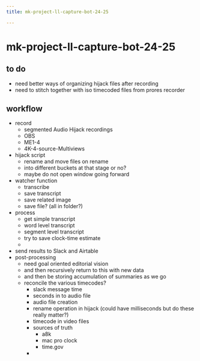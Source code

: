 ```yaml
---
title: mk-project-ll-capture-bot-24-25

---
```


# mk-project-ll-capture-bot-24-25


## to do

- need better ways of organizing hijack files after recording
- need to stitch together with iso timecoded files from prores recorder


## workflow

- record
    - segmented Audio Hijack recordings
    - OBS
    - ME1-4
    - 4K-4-source-Multiviews
- hijack script
    - rename and move files on rename
    - into different buckets at that stage or no?
    - maybe do not open window going forward
- watcher function
    - transcribe
    - save transcript
    - save related image
    - save file? (all in folder?)
- process
    - get simple transcript
    - word level transcript
    - segment level transcript
    - try to save clock-time estimate
    - 
- send results to Slack and Airtable
- post-processing
    - need goal oriented editorial vision
    - and then recursively return to this with new data
    - and then be storing accumulation of summaries as we go
    - reconcile the various timecodes?
        - slack message time
        - seconds in to audio file
        - audio file creation
        - rename operation in hijack (could have milliseconds but do these really matter?)
        - timecode in video files
        - sources of truth
            - a8k
            - mac pro clock
            - time.gov
        - 

